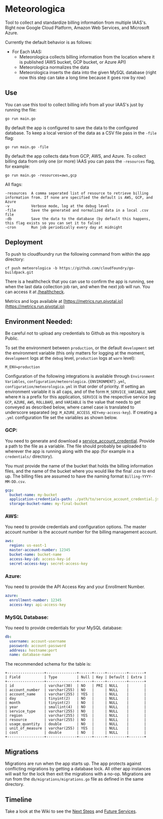 # Meteorologica
Tool to collect and standardize billing information from multiple IAAS's.
Right now Google Cloud Platform, Amazon Web Services, and Microsoft Azure.

Currently the default behavior is as follows:

* For Each IAAS:
  * Meteorologica collects billing information from the location where it is published (AWS bucket, GCP bucket, or Azure API)
  * Meteorologica normalizes the data
  * Meteorologica inserts the data into the given MySQL database (right now this step can take a long time because it goes row by row)

## Use
You can use this tool to collect billing info from all your IAAS's just by running the file:
```
go run main.go
```

By default the app is configured to save the data to the configured database.
To keep a local version of the data as a CSV file pass in the `-file` flag:
```
go run main.go -file
```

By default the app collects data from GCP, AWS, and Azure.
To collect billing data from only one (or more) IAAS you can pass the `-resources` flag, for example:
```
go run main.go -resources=aws,gcp
```

All flags:
```
-resources  A comma seperated list of resource to retrieve billing information from. If none are specified the default is AWS, GCP, and Azure
-v          Verbose mode, log at the debug level
-file       Save the generated and normalized data in a local .csv file
-db         Save the data to the database (by default this happens, this flag exists so you can set it to false)
-cron       Run job periodically every day at midnight
```

## Deployment

To push to cloudfoundry run the following command from within the app directory:
```
cf push meteorologica -b https://github.com/cloudfoundry/go-buildpack.git
```

There is a healthcheck that you can use to confirm the app is running, see when the last data collection job ran, and when the next job will run.
You can access it at [/healthcheck](http://meteorologica.cfapps.io/healthcheck).

Metrics and logs available at [https://metrics.run.pivotal.io](https://metrics.run.pivotal.io)

## Environment Needed:
Be careful not to upload any credentials to Github as this repository is Public.

To set the environment between `production`, or the default `development` set the environment variable
(this only matters for logging at the moment, `development` logs at the `debug` level, `production` logs at `warn` level):
```
M_ENV=production
```

Configuration of the following integrations is available through `Environment Variables`, `configuration/meteorologica.{ENVIRONMENT}.yml`, `configuration/meteorologica.yml` in that order of priority.
If setting an environment variable it is all caps, and of the form `M_SERVICE_VARIABLE_NAME` where `M` is a prefix for this application,
`SERVICE` is the respective service (eg `GCP`, `AZURE`, `AWS`, `ROLLBAR`),
and `VARIABLE` is the value that needs to get conveyed as described below, where camel case is translated to underscore separated (eg: `M_AZURE_ACCESS_KEY=my-access-key`).
If creating a `.yml` configuration file set the variables as shown below.

### GCP:
You need to generate and download a
[service_account_credential](https://cloud.google.com/storage/docs/authentication#service_accounts).
Provide a path to the file as a variable.
The file should probably be uploaded to wherever the app is running along with the app (for example in a `credentials/` directory).

You must provide the name of the bucket that holds the billing information files, and the name of the bucket where you would like the final .csv to end up.
The billing files are assumed to have the naming format `Billing-YYYY-MM-DD.csv`.
``` yml
gcp:
  bucket-name: my-bucket
  application-credentials-path: ./path/to/service_account_credential.json
  storage-bucket-name: my-final-bucket
```

### AWS:
You need to provide credentials and configuration options.
The master account number is the account number for the billing management account.
``` yml
aws:
  region: us-east-1
  master-account-number: 12345
  bucket-name: bucket-name
  access-key-id: access-key-id
  secret-access-key: secret-access-key
```


### Azure:
You need to provide the API Access Key and your Enrollment Number.
``` yml
azure:
  enrollment-number: 12345
  access-key: api-access-key
```

### MySQL Database:
You need to provide credentials for your MySQL database:
``` yml
db:
  username: account-username
  password: account-password
  address: hostname:port
  name: database-name
```

The recommended schema for the table is:
```
+-----------------+--------------+------+-----+---------+-------+
| Field           | Type         | Null | Key | Default | Extra |
+-----------------+--------------+------+-----+---------+-------+
| id              | varchar(30)  | NO   | PRI | NULL    |       |
| account_number  | varchar(255) | NO   |     | NULL    |       |
| account_name    | varchar(255) | YES  |     | NULL    |       |
| day             | tinyint(2)   | NO   |     | NULL    |       |
| month           | tinyint(2)   | NO   |     | NULL    |       |
| year            | smallint(4)  | NO   |     | NULL    |       |
| service_type    | varchar(255) | NO   |     | NULL    |       |
| region          | varchar(255) | YES  |     | NULL    |       |
| resource        | varchar(255) | NO   |     | NULL    |       |
| usage_quantity  | double       | NO   |     | NULL    |       |
| unit_of_measure | varchar(255) | YES  |     | NULL    |       |
| cost            | double       | NO   |     | NULL    |       |
+-----------------+--------------+------+-----+---------+-------+
```

## Migrations
Migrations are run when the app starts up.
The app protects against conflicting migrations by getting a database lock.
All other app instances will wait for the lock then exit the migrations with a no-op.
Migrations are run from the `db/migrations/migrations.go` file as defined in the same directory.

## Timeline
Take a look at the Wiki to see the [Next Steps](https://github.com/challiwill/meteorologica/wiki/Meteorologica-TODO) and [Future Services](https://github.com/challiwill/meteorologica/wiki/Where-are-we-going%3F).
